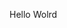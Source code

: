 Hello Wolrd





































































































































































































































































































































































































































































